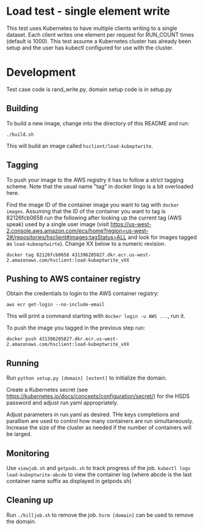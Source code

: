 # Load test - single element write

This test uses Kubernetes to have multiple clients writing to a single dataset.  Each
client writes one element per request for RUN_COUNT times (default is 1000).  This test assume a Kubernetes cluster has
already been setup and the user has kubectl configured for use with the cluster.


# Development

Test case code is rand_write.py, domain setup code is in setup.py


## Building

To build a new image, change into the directory of this README and run:
```
./build.sh
```
This will build an image called `hsclient/load-kubeptwrite`.


## Tagging

To push your image to the AWS registry it has to follow a strict tagging
scheme. Note that the usual name "tag" in docker lingo is a bit overloaded
here.

Find the image ID of the container image you want to tag with `docker images`.
Assuming that the ID of the container you want to tag is 82126fcb0658
run the following after looking up the current tag (AWS speak) used by a single
user image (visit https://us-west-2.console.aws.amazon.com/ecs/home?region=us-west-2#/repositories/hsclient#images;tagStatus=ALL and look for images tagged as `load-kubeoptwirte`).  Change XX below to a numeric revision.
```
docker tag 82126fcb0658 431396205827.dkr.ecr.us-west-2.amazonaws.com/hsclient:load-kubeptwrite_vXX
```

## Pushing to AWS container registry

Obtain the credentials to login to the AWS container registry:

```
aws ecr get-login --no-include-email
```

This will print a command starting with `docker login -u AWS ...`, run it.

To push the image you tagged in the previous step run:
```
docker push 431396205827.dkr.ecr.us-west-2.amazonaws.com/hsclient:load-kubeptwrite_vXX
```

## Running

Run ``python setup.py [domain] [extent]`` to initialize the domain.

Create a Kubernetes secret (see https://kubernetes.io/docs/concepts/configuration/secret/) for the HSDS password and adjust run.yaml appropriately. 

Adjust parameters in run.yaml as desired.  THe keys completions and parallism are used to control how many containers are run simultaneously.  Increase the size of the cluster as needed if the number of containers will be larged.

## Monitoring

Use ``viewjob.sh`` and ``getpods.sh`` to track progress of the job.  ``kubectl logs load-kubeptwrite-abcde`` to view the container log (where abcde is the last container name suffix as displayed in getpods.sh)

## Cleaning up

Run ``./killjob.sh`` to remove the job. ``hsrm [domain]`` can be used to remove the domain.
